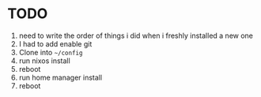 # TODO

1. need to write the order of things i did when i freshly installed a new one
2. I had to add enable git
3. Clone into `~/config`
3. run nixos install 
4. reboot
5. run home manager install
6. reboot